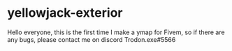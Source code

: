 # yellowjack-exterior
Hello everyone, this is the first time I make a ymap for Fivem, so if there are any bugs, please contact me on discord Trodon.exe#5566
